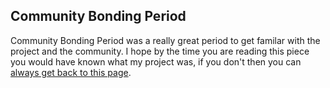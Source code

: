## Community Bonding Period

Community Bonding Period was a really great period to get familar with the project
and the community. I hope by the time you are reading this piece you would have known
what my project was, if you don't then you can [always get back to this page](../index.md).
